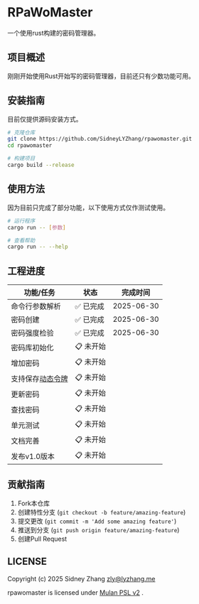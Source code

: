 # RPaWoMaster

一个使用rust构建的密码管理器。

## 项目概述

刚刚开始使用Rust开始写的密码管理器，目前还只有少数功能可用。

## 安装指南

目前仅提供源码安装方式。

```bash
# 克隆仓库
git clone https://github.com/SidneyLYZhang/rpawomaster.git
cd rpawomaster

# 构建项目
cargo build --release
```

## 使用方法

因为目前只完成了部分功能，以下使用方式仅作测试使用。

```bash
# 运行程序
cargo run -- [参数]

# 查看帮助
cargo run -- --help
```

## 工程进度

| 功能/任务 | 状态 | 完成时间 |
|----------|------|------------|
| 命令行参数解析 | ✅ 已完成 | 2025-06-30 |
| 密码创建 | ✅ 已完成 | 2025-06-30 |
| 密码强度检验 | ✅ 已完成 | 2025-06-30 |
| 密码库初始化 | 📋 未开始 |  |
| 增加密码 | 📋 未开始 |  |
| 支持保存[动态令牌](https://2fasolution.com/index.html) | 📋 未开始 |  |
| 更新密码 | 📋 未开始 |  |
| 查找密码 | 📋 未开始 |  |
| 单元测试 | 📋 未开始 |  |
| 文档完善 | 📋 未开始 |  |
| 发布v1.0版本 | 📋 未开始 |  |


## 贡献指南
1. Fork本仓库
2. 创建特性分支 (`git checkout -b feature/amazing-feature`)
3. 提交更改 (`git commit -m 'Add some amazing feature'`)
4. 推送到分支 (`git push origin feature/amazing-feature`)
5. 创建Pull Request

## LICENSE

Copyright (c) 2025 Sidney Zhang <zly@lyzhang.me>

rpawomaster is licensed under [Mulan PSL v2](LICENSE) .
